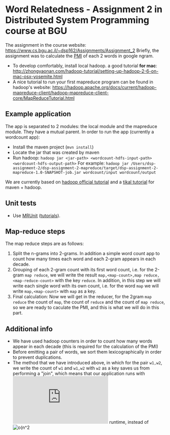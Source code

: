 # Word Relatedness - Assignment 2 in Distributed System Programming course at BGU

The assignment in the course website: https://www.cs.bgu.ac.il/~dsp162/Assignments/Assignment_2
Briefly, the assignment was to calculate the [PMI](https://en.wikipedia.org/wiki/Pointwise_mutual_information) of each 2 words in google ngram.

- To develop comfortably, install local hadoop. a good tutorial **for mac**:
http://zhongyaonan.com/hadoop-tutorial/setting-up-hadoop-2-6-on-mac-osx-yosemite.html
- A nice tutorial to run your first mapreduce program can be found in hadoop's website:
https://hadoop.apache.org/docs/current/hadoop-mapreduce-client/hadoop-mapreduce-client-core/MapReduceTutorial.html

## Example application
The app is separated to 2 modules: the local module and the mapreduce module.
They have a mutual parent.
In order to run the app (currently a wordcount app):
- Install the maven project (`mvn install`)
- Locate the jar that was created by maven
- Run hadoop: `hadoop jar <jar-path> <wordcount-hdfs-input-path> <wordcount-hdfs-output-path>`
    For example:
    `hadoop jar /Users/dsp-assignment-2/dsp-assignment-2-mapreduce/target/dsp-assignment-2-mapreduce-1.0-SNAPSHOT-job.jar wordcount/input wordcount/output`

We are currently based on [hadoop official tutorial](https://hadoop.apache.org/docs/current/hadoop-mapreduce-client/hadoop-mapreduce-client-core/MapReduceTutorial.html)
and a [tikal tutorial](http://www.tikalk.com/build-your-first-hadoop-project-maven/) for maven + hadoop.

## Unit tests
- Use [MRUnit](https://mrunit.apache.org/) ([tutorials](https://cwiki.apache.org/confluence/display/MRUNIT/MRUnit+Tutorial)).

## Map-reduce steps
The map reduce steps are as follows:

1. Split the n-grams into 2-grams. In addition a simple word count app to count how many times each word and each 2-gram appears in each decade.
2. Grouping of each 2-gram count with its first word count, i.e. for the 2-gram `map reduce`, we will write the result
`map,<map-count>,map reduce,<map-reduce-count>` with the key `reduce`.
In addition, in this step we will write each single word with its own count, i.e. for the word `map` we will write
`map,<map-count>` with `map` as a key.
3. Final calculation: Now we will get in the reducer, for the 2gram `map reduce` the count of `map`, the count of
`reduce` and the count of `map reduce`, so we are ready to caculate the PMI, and this is what we will do in this part.

## Additional info
- We have used hadoop counters in order to count how many words appear in each decade (this is required for the calculation of the PMI)
- Before emitting a pair of words, we sort them lexicographically in order to prevent duplications.
- The method that we have introduced above, in which for the pair `w1,w2`, we write the count of `w1` and `w1,w2` with `w2` as a key saves us from performing a "join", which means that our application runs with ![o(n](https://latex.codecogs.com/gif.latex?o(n)) runtime, instead of ![o(n^2](https://latex.codecogs.com/gif.latex?o(n^2))
